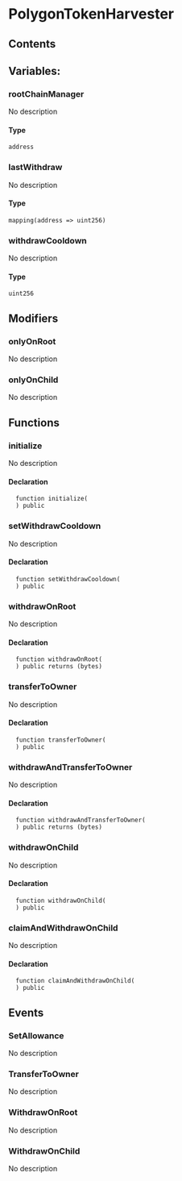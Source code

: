 # PolygonTokenHarvester





## Contents
<!-- START doctoc -->
<!-- END doctoc -->

## Variables:

### rootChainManager
No description


#### Type
```solidity
address
```

### lastWithdraw
No description


#### Type
```solidity
mapping(address => uint256)
```

### withdrawCooldown
No description


#### Type
```solidity
uint256
```



## Modifiers

### onlyOnRoot
No description


### onlyOnChild
No description



## Functions

### initialize
No description


#### Declaration
```solidity
  function initialize(
  ) public
```



### setWithdrawCooldown
No description


#### Declaration
```solidity
  function setWithdrawCooldown(
  ) public
```



### withdrawOnRoot
No description


#### Declaration
```solidity
  function withdrawOnRoot(
  ) public returns (bytes)
```



### transferToOwner
No description


#### Declaration
```solidity
  function transferToOwner(
  ) public
```



### withdrawAndTransferToOwner
No description


#### Declaration
```solidity
  function withdrawAndTransferToOwner(
  ) public returns (bytes)
```



### withdrawOnChild
No description


#### Declaration
```solidity
  function withdrawOnChild(
  ) public
```



### claimAndWithdrawOnChild
No description


#### Declaration
```solidity
  function claimAndWithdrawOnChild(
  ) public
```





## Events

### SetAllowance
No description



### TransferToOwner
No description



### WithdrawOnRoot
No description



### WithdrawOnChild
No description




